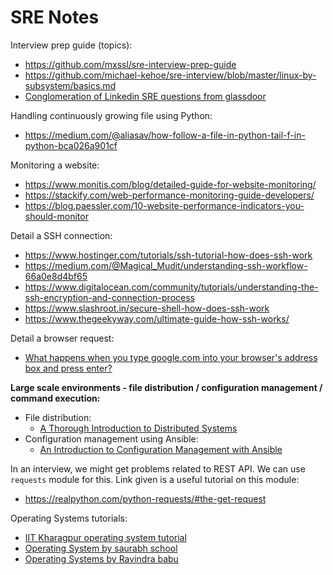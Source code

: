 # SRE Notes

Interview prep guide (topics):

- https://github.com/mxssl/sre-interview-prep-guide
- https://github.com/michael-kehoe/sre-interview/blob/master/linux-by-subsystem/basics.md
- [Conglomeration of Linkedin SRE questions from glassdoor](https://github.com/krishnaramb/FB_Prep/wiki/linkedin)

Handling continuously growing file using Python:

- https://medium.com/@aliasav/how-follow-a-file-in-python-tail-f-in-python-bca026a901cf

Monitoring a website:

- https://www.monitis.com/blog/detailed-guide-for-website-monitoring/
- https://stackify.com/web-performance-monitoring-guide-developers/
- https://blog.paessler.com/10-website-performance-indicators-you-should-monitor

Detail a SSH connection:

- https://www.hostinger.com/tutorials/ssh-tutorial-how-does-ssh-work
- https://medium.com/@Magical_Mudit/understanding-ssh-workflow-66a0e8d4bf65
- https://www.digitalocean.com/community/tutorials/understanding-the-ssh-encryption-and-connection-process
- https://www.slashroot.in/secure-shell-how-does-ssh-work
- https://www.thegeekyway.com/ultimate-guide-how-ssh-works/


Detail a browser request:

- [What happens when you type google.com into your browser's address box and press enter?](https://github.com/alex/what-happens-when)

**Large scale environments - file distribution / configuration management / command execution:**

- File distribution:
  - [A Thorough Introduction to Distributed Systems](https://www.freecodecamp.org/news/a-thorough-introduction-to-distributed-systems-3b91562c9b3c/)
- Configuration management using Ansible:
  - [An Introduction to Configuration Management with Ansible](https://www.digitalocean.com/community/conceptual_articles/an-introduction-to-configuration-management-with-ansible)

In an interview, we might get problems related to REST API. We can use `requests` module for this. Link given is a useful tutorial on this module:
- https://realpython.com/python-requests/#the-get-request

Operating Systems tutorials:

- [IIT Kharagpur operating system tutorial](https://www.youtube.com/playlist?list=PLFN0Qcc8RnU62xhyLF4KEe5fxneHPAkog)
- [Operating System by saurabh school](https://www.youtube.com/playlist?list=PLTZbNwgO5ebqnympIYe2GX4hjjsS9Psdm)
- [Operating Systems by Ravindra babu](https://www.youtube.com/watch?v=2i2N_Qo_FyM&list=PLEbnTDJUr_If_BnzJkkN_J0Tl3iXTL8vq)
